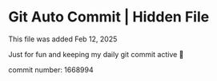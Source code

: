 # Git Auto Commit | Hidden File

This file was added Feb 12, 2025

Just for fun and keeping my daily git commit active 🤪

commit number: 1668994
